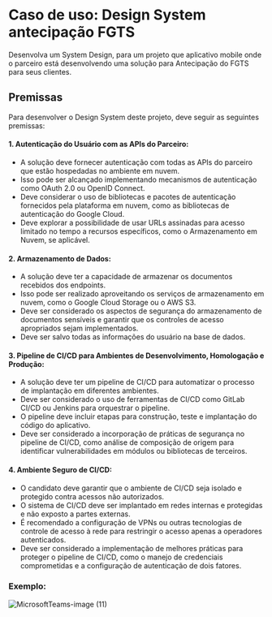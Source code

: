 # Caso de uso: Design System antecipação FGTS

Desenvolva um System Design, para um projeto que aplicativo mobile onde o parceiro está desenvolvendo uma solução para Antecipação do FGTS para seus clientes.  

## Premissas

Para desenvolver o Design System deste projeto, deve seguir as seguintes premissas:

#### 1. Autenticação do Usuário com as APIs do Parceiro:
- A solução deve fornecer autenticação com todas as APIs do parceiro que estão hospedadas no ambiente em nuvem.
- Isso pode ser alcançado implementando mecanismos de autenticação como OAuth 2.0 ou OpenID Connect.
- Deve considerar o uso de bibliotecas e pacotes de autenticação fornecidos pela plataforma em nuvem, como as bibliotecas de autenticação do Google Cloud.
- Deve explorar a possibilidade de usar URLs assinadas para acesso limitado no tempo a recursos específicos, como o Armazenamento em Nuvem, se aplicável.

#### 2. Armazenamento de Dados:
- A solução deve ter a capacidade de armazenar os documentos recebidos dos endpoints.
- Isso pode ser realizado aproveitando os serviços de armazenamento em nuvem, como o Google Cloud Storage ou o AWS S3.
- Deve ser considerado os aspectos de segurança do armazenamento de documentos sensíveis e garantir que os controles de acesso apropriados sejam implementados.
- Deve ser salvo todas as informações do usuário na base de dados.

#### 3. Pipeline de CI/CD para Ambientes de Desenvolvimento, Homologação e Produção:
- A solução deve ter um pipeline de CI/CD para automatizar o processo de implantação em diferentes ambientes.
- Deve ser considerado o uso de ferramentas de CI/CD como GitLab CI/CD ou Jenkins para orquestrar o pipeline.
- O pipeline deve incluir etapas para construção, teste e implantação do código do aplicativo.
- Deve ser considerado a incorporação de práticas de segurança no pipeline de CI/CD, como análise de composição de origem para identificar vulnerabilidades em módulos ou bibliotecas de terceiros.

#### 4. Ambiente Seguro de CI/CD:
- O candidato deve garantir que o ambiente de CI/CD seja isolado e protegido contra acessos não autorizados.
- O sistema de CI/CD deve ser implantado em redes internas e protegidas e não exposto a partes externas.
- É recomendado a configuração de VPNs ou outras tecnologias de controle de acesso à rede para restringir o acesso apenas a operadores autenticados.
- Deve ser considerado a implementação de melhores práticas para proteger o pipeline de CI/CD, como o manejo de credenciais comprometidas e a configuração de autenticação de dois fatores.


### Exemplo:

![MicrosoftTeams-image (11)](https://github.com/MzAlvess/bootcamp-vivo/assets/131389847/05b59b8d-3554-476b-ac5d-47546a4a738a)
